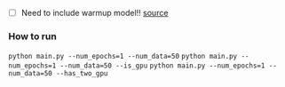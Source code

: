 


- [ ] Need to include warmup model!! [source](https://towardsdatascience.com/the-correct-way-to-measure-inference-time-of-deep-neural-networks-304a54e5187f)

### How to run
`python main.py --num_epochs=1 --num_data=50`
`python main.py --num_epochs=1 --num_data=50 --is_gpu`
`python main.py --num_epochs=1 --num_data=50 --has_two_gpu`

